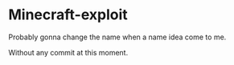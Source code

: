 # Minecraft-exploit
Probably gonna change the name when a name idea come to me.

Without any commit at this moment.
